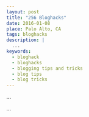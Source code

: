 ```yaml
---
layout: post
title: "256 Bloghacks"
date: 2016-01-08
place: Palo Alto, CA
tags: bloghacks
description: |
  ...
keywords:
  - bloghack
  - bloghacks
  - blogging tips and tricks
  - blog tips
  - blog tricks
---
```


...

<!--more-->

...
